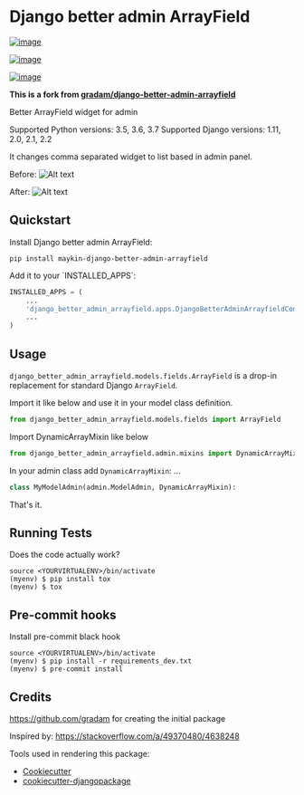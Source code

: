 # Django better admin ArrayField

[![image](https://badge.fury.io/py/django-better-admin-arrayfield.svg)](https://badge.fury.io/py/django-better-admin-arrayfield)

[![image](https://travis-ci.org/maykinmedia/django-better-admin-arrayfield.svg?branch=master)](https://travis-ci.org/maykinmedia/django-better-admin-arrayfield)

[![image](https://codecov.io/gh/maykinmedia/django-better-admin-arrayfield/branch/master/graph/badge.svg)](https://codecov.io/gh/maykinmedia/django-better-admin-arrayfield)

**This is a fork from [gradam/django-better-admin-arrayfield](https://github.com/gradam/django-better-admin-arrayfield)**

Better ArrayField widget for admin

Supported Python versions: 3.5, 3.6, 3.7
Supported Django versions: 1.11, 2.0, 2.1, 2.2

It changes comma separated widget to list based in admin panel.

Before:
![Alt text](https://raw.githubusercontent.com/maykinmedia/django-better-admin-arrayfield/master/readme_images/before.jpg "Before")

After:
![Alt text](https://raw.githubusercontent.com/maykinmedia/django-better-admin-arrayfield/master/readme_images/after.png "After")

## Quickstart

Install Django better admin ArrayField:

    pip install maykin-django-better-admin-arrayfield

Add it to your \`INSTALLED\_APPS\`:

```python
INSTALLED_APPS = (
    ...
    'django_better_admin_arrayfield.apps.DjangoBetterAdminArrayfieldConfig',
    ...
)
```


## Usage

`django_better_admin_arrayfield.models.fields.ArrayField` is a drop-in replacement for standard Django `ArrayField`.

Import it like below and use it in your model class definition.
```python
from django_better_admin_arrayfield.models.fields import ArrayField
```

Import DynamicArrayMixin like below
```python
from django_better_admin_arrayfield.admin.mixins import DynamicArrayMixin
```

In your admin class add `DynamicArrayMixin`:
    ...
```python
class MyModelAdmin(admin.ModelAdmin, DynamicArrayMixin):
```

That's it.

## Running Tests

Does the code actually work?

    source <YOURVIRTUALENV>/bin/activate
    (myenv) $ pip install tox
    (myenv) $ tox

## Pre-commit hooks

Install pre-commit black hook

    source <YOURVIRTUALENV>/bin/activate
    (myenv) $ pip install -r requirements_dev.txt
    (myenv) $ pre-commit install

## Credits

https://github.com/gradam for creating the initial package

Inspired by: https://stackoverflow.com/a/49370480/4638248

Tools used in rendering this
    package:

  - [Cookiecutter](https://github.com/audreyr/cookiecutter)
  - [cookiecutter-djangopackage](https://github.com/pydanny/cookiecutter-djangopackage)

